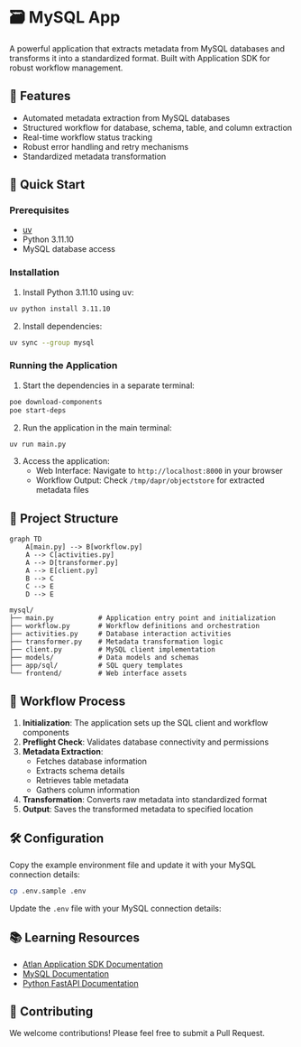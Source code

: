 # 🗃️ MySQL App

A powerful application that extracts metadata from MySQL databases and transforms it into a standardized format. Built with Application SDK for robust workflow management.

## 🌟 Features

- Automated metadata extraction from MySQL databases
- Structured workflow for database, schema, table, and column extraction
- Real-time workflow status tracking
- Robust error handling and retry mechanisms
- Standardized metadata transformation

## 🚀 Quick Start

### Prerequisites

- [uv](https://docs.astral.sh/uv/getting-started/installation/)
- Python 3.11.10
- MySQL database access

### Installation

1. Install Python 3.11.10 using uv:
```bash
uv python install 3.11.10
```

2. Install dependencies:
```bash
uv sync --group mysql
```

### Running the Application

1. Start the dependencies in a separate terminal:
```bash
poe download-components
poe start-deps
```

2. Run the application in the main terminal:
```bash
uv run main.py
```

3. Access the application:
   - Web Interface: Navigate to `http://localhost:8000` in your browser
   - Workflow Output: Check `/tmp/dapr/objectstore` for extracted metadata files

## 📁 Project Structure

```mermaid
graph TD
    A[main.py] --> B[workflow.py]
    A --> C[activities.py]
    A --> D[transformer.py]
    A --> E[client.py]
    B --> C
    C --> E
    D --> E
```

```
mysql/
├── main.py           # Application entry point and initialization
├── workflow.py       # Workflow definitions and orchestration
├── activities.py     # Database interaction activities
├── transformer.py    # Metadata transformation logic
├── client.py         # MySQL client implementation
├── models/           # Data models and schemas
├── app/sql/          # SQL query templates
└── frontend/         # Web interface assets
```

## 🔄 Workflow Process

1. **Initialization**: The application sets up the SQL client and workflow components
2. **Preflight Check**: Validates database connectivity and permissions
3. **Metadata Extraction**:
   - Fetches database information
   - Extracts schema details
   - Retrieves table metadata
   - Gathers column information
4. **Transformation**: Converts raw metadata into standardized format
5. **Output**: Saves the transformed metadata to specified location

## 🛠️ Configuration

Copy the example environment file and update it with your MySQL connection details:

```bash
cp .env.sample .env
```

Update the `.env` file with your MySQL connection details:


## 📚 Learning Resources

- [Atlan Application SDK Documentation](https://github.com/atlanhq/application-sdk/tree/main/docs)
- [MySQL Documentation](https://dev.mysql.com/doc/)
- [Python FastAPI Documentation](https://fastapi.tiangolo.com/)

## 🤝 Contributing

We welcome contributions! Please feel free to submit a Pull Request.
